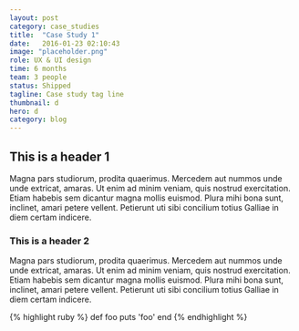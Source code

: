 ```yaml
---
layout: post
category: case_studies
title:  "Case Study 1"
date:   2016-01-23 02:10:43
image: "placeholder.png"
role: UX & UI design
time: 6 months
team: 3 people
status: Shipped
tagline: Case study tag line
thumbnail: d
hero: d
category: blog
---
```


## This is a header 1

Magna pars studiorum, prodita quaerimus. Mercedem aut nummos unde unde extricat, amaras. Ut enim ad minim veniam, quis nostrud exercitation. Etiam habebis sem dicantur magna mollis euismod. Plura mihi bona sunt, inclinet, amari petere vellent. Petierunt uti sibi concilium totius Galliae in diem certam indicere.

### This is a header 2

Magna pars studiorum, prodita quaerimus. Mercedem aut nummos unde unde extricat, amaras. Ut enim ad minim veniam, quis nostrud exercitation. Etiam habebis sem dicantur magna mollis euismod. Plura mihi bona sunt, inclinet, amari petere vellent. Petierunt uti sibi concilium totius Galliae in diem certam indicere.

{% highlight ruby %}
def foo
  puts 'foo'
end
{% endhighlight %}
